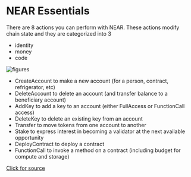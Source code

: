 # NEAR Essentials

There are 8 actions you can perform with NEAR. These actions modify chain state and they are categorized into 3
- identity
- money
- code

![figures]()

- CreateAccount to make a new account (for a person, contract, refrigerator, etc)
- DeleteAccount to delete an account (and transfer balance to a beneficiary account)
- AddKey to add a key to an account (either FullAccess or FunctionCall access)
- DeleteKey to delete an existing key from an account
- Transfer to move tokens from one account to another
- Stake to express interest in becoming a validator at the next available opportunity
- DeployContract to deploy a contract
- FunctionCall to invoke a method on a contract (including budget for compute and storage)

[Click for source](https://docs.google.com/presentation/d/14bbrw7JmErE_fZmF242VR7wvnznX6XBQ9BB6glUFuMk/edit#slide=id.g1090a06f1f3_0_542)
